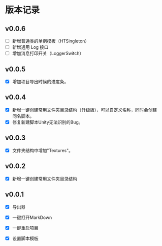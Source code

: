 # 版本记录

## v0.0.6

- [ ] 新增普通类的单例模板（HTSingleton）
- [ ] 新增通用 Log 接口
- [ ] 增加消息打印开关（LoggerSwitch）

## v0.0.5

- [x] 增加项目导出时候的进度条。

## v0.0.4

- [x] 新增一键创建常用文件夹目录结构（升级版），可以自定义名称，同时会创建同名脚本。
- [x] 修复新建脚本Unity无法识别的Bug。

## v0.0.3

- [x] 文件夹结构中增加"Textures"。

## v0.0.2

- [x] 新增一键创建常用文件夹目录结构

## v0.0.1

- [x] 导出器
- [x] 一键打开MarkDown
- [x] 一键重启项目
- [x] 设置脚本模板



